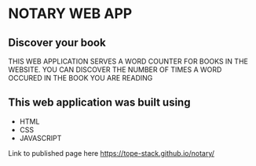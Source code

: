 # NOTARY WEB APP
## Discover your book

THIS WEB APPLICATION SERVES A WORD COUNTER FOR BOOKS IN THE WEBSITE. YOU CAN DISCOVER THE NUMBER OF TIMES A WORD OCCURED IN THE BOOK YOU ARE READING

## This web application was built using 
- HTML
- CSS
- JAVASCRIPT

Link to published page here https://tope-stack.github.io/notary/
